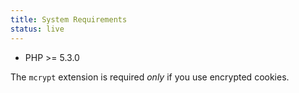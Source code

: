 ```yaml
---
title: System Requirements
status: live
---
```


* PHP >= 5.3.0

The `mcrypt` extension is required *only* if you use encrypted cookies.
